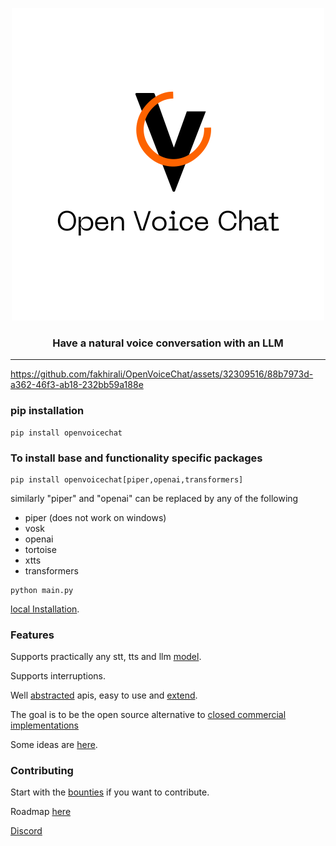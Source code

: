 
<div align="center">

![logo](media/main_logo.png)

<h3>

Have a natural voice conversation with an LLM

</h3>

</div>

---

https://github.com/fakhirali/OpenVoiceChat/assets/32309516/88b7973d-a362-46f3-ab18-232bb59a188e

### pip installation
```shell
pip install openvoicechat
```

### To install base and functionality specific packages
```shell
pip install openvoicechat[piper,openai,transformers]
```

similarly "piper" and "openai" can be replaced by any of the following
- piper (does not work on windows)
- vosk
- openai
- tortoise
- xtts
- transformers

```shell 
python main.py
```

[local Installation](INSTALL.md).

### Features

Supports practically any stt, tts and llm [model](notes/Models.md).

Supports interruptions.

Well [abstracted](/openvoicechat/tts) apis, easy to use and [extend](docs/Adding_models.md).

The goal is to be the open source alternative to [closed commercial implementations](notes/Competition.md)

Some ideas are [here](notes/Ideas.md). 

### Contributing
Start with the [bounties](https://docs.google.com/spreadsheets/d/1d2MZTa9FKM4IHLrBs_nMuA2yuLaSY4USzdGH6vRdPbU/edit?usp=sharing) 
if you want to contribute.

Roadmap [here](notes/Roadmap.md)

[Discord](https://discord.gg/M5S2JksapH)
